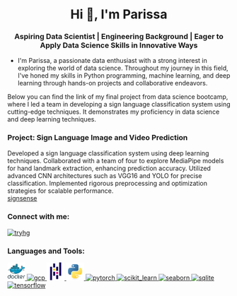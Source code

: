 <h1 align="center">Hi 👋, I'm Parissa</h1>
<h3 align="center">Aspiring Data Scientist | Engineering Background | Eager to Apply Data Science Skills in Innovative Ways</h3>

- I'm Parissa, a passionate data enthusiast with a strong interest in exploring the world of data science. Throughout my journey in this field, I've honed my skills in Python programming, machine learning, and deep learning through hands-on projects and collaborative endeavors. 

Below you can find the link of my final project from data science bootcamp, where I led a team in developing a sign language classification system using cutting-edge techniques. It demonstrates my proficiency in data science and deep learning techniques.

### Project: Sign Language Image and Video Prediction 
Developed a sign language classification system using deep learning techniques. Collaborated with a team of four to explore MediaPipe models for hand landmark extraction, enhancing prediction accuracy. Utilized advanced CNN architectures such as VGG16 and YOLO for precise classification. Implemented rigorous preprocessing and optimization strategies for scalable performance. </br>
[signsense](https://github.com/ParissaPeimaniyfard/signsense.git)

<h3 align="left">Connect with me:</h3>
<p align="left">
<a href="https://www.linkedin.com/in/parissa-peimaniyfard" target="blank"><img align="center" src="https://raw.githubusercontent.com/rahuldkjain/github-profile-readme-generator/master/src/images/icons/Social/linked-in-alt.svg" alt="tryhg" height="30" width="40" /></a>
</p>

<h3 align="left">Languages and Tools:</h3>
<p align="left"> <a href="https://www.docker.com/" target="_blank" rel="noreferrer"> <img src="https://raw.githubusercontent.com/devicons/devicon/master/icons/docker/docker-original-wordmark.svg" alt="docker" width="40" height="40"/> </a> <a href="https://cloud.google.com" target="_blank" rel="noreferrer"> <img src="https://www.vectorlogo.zone/logos/google_cloud/google_cloud-icon.svg" alt="gcp" width="40" height="40"/> </a> <a href="https://pandas.pydata.org/" target="_blank" rel="noreferrer"> <img src="https://raw.githubusercontent.com/devicons/devicon/2ae2a900d2f041da66e950e4d48052658d850630/icons/pandas/pandas-original.svg" alt="pandas" width="40" height="40"/> </a> <a href="https://www.python.org" target="_blank" rel="noreferrer"> <img src="https://raw.githubusercontent.com/devicons/devicon/master/icons/python/python-original.svg" alt="python" width="40" height="40"/> </a> <a href="https://pytorch.org/" target="_blank" rel="noreferrer"> <img src="https://www.vectorlogo.zone/logos/pytorch/pytorch-icon.svg" alt="pytorch" width="40" height="40"/> </a> <a href="https://scikit-learn.org/" target="_blank" rel="noreferrer"> <img src="https://upload.wikimedia.org/wikipedia/commons/0/05/Scikit_learn_logo_small.svg" alt="scikit_learn" width="40" height="40"/> </a> <a href="https://seaborn.pydata.org/" target="_blank" rel="noreferrer"> <img src="https://seaborn.pydata.org/_images/logo-mark-lightbg.svg" alt="seaborn" width="40" height="40"/> </a> <a href="https://www.sqlite.org/" target="_blank" rel="noreferrer"> <img src="https://www.vectorlogo.zone/logos/sqlite/sqlite-icon.svg" alt="sqlite" width="40" height="40"/> </a> <a href="https://www.tensorflow.org" target="_blank" rel="noreferrer"> <img src="https://www.vectorlogo.zone/logos/tensorflow/tensorflow-icon.svg" alt="tensorflow" width="40" height="40"/> </a> </p>
